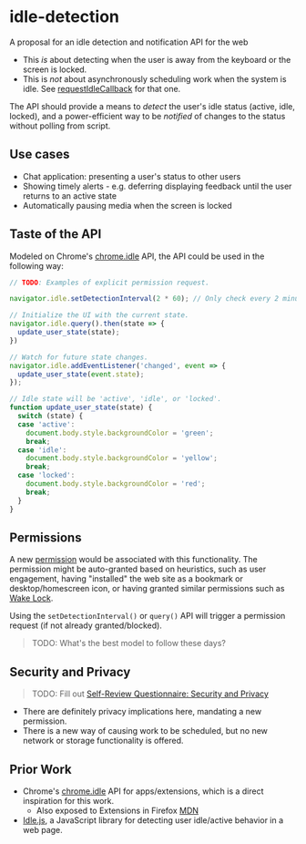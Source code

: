 # idle-detection

A proposal for an idle detection and notification API for the web

* This _is_ about detecting when the user is away from the keyboard or the screen is locked.
* This is _not_ about asynchronously scheduling work when the system is idle. See [requestIdleCallback](https://www.w3.org/TR/requestidlecallback/) for that one.

The API should provide a means to _detect_ the user's idle status (active, idle, locked), and a power-efficient way to be _notified_ of changes to the status without polling from script.

## Use cases

* Chat application: presenting a user's status to other users
* Showing timely alerts - e.g. deferring displaying feedback until the user returns to an active state
* Automatically pausing media when the screen is locked


## Taste of the API

Modeled on Chrome's [chrome.idle](https://developer.chrome.com/apps/idle) API, the API could be used in the following way:

```js
// TODO: Examples of explicit permission request.

navigator.idle.setDetectionInterval(2 * 60); // Only check every 2 minutes. Default is 1 minute.

// Initialize the UI with the current state.
navigator.idle.query().then(state => {
  update_user_state(state);
})

// Watch for future state changes.
navigator.idle.addEventListener('changed', event => {
  update_user_state(event.state);
});

// Idle state will be 'active', 'idle', or 'locked'.
function update_user_state(state) {
  switch (state) {
  case 'active':
    document.body.style.backgroundColor = 'green';
    break;
  case 'idle':
    document.body.style.backgroundColor = 'yellow';
    break;
  case 'locked':
    document.body.style.backgroundColor = 'red';
    break;
  }
}
```

## Permissions

A new [permission](https://w3c.github.io/permissions/) would be associated with this functionality. The permission might be auto-granted based on heuristics, such as user engagement, having "installed" the web site as a bookmark or desktop/homescreen icon, or having granted similar permissions such as [Wake Lock](https://w3c.github.io/wake-lock/).

Using the `setDetectionInterval()` or `query()` API will trigger a permission request (if not already granted/blocked).

> TODO: What's the best model to follow these days?

## Security and Privacy

> TODO: Fill out [Self-Review Questionnaire: Security and Privacy](https://w3ctag.github.io/security-questionnaire/)

* There are definitely privacy implications here, mandating a new permission.
* There is a new way of causing work to be scheduled, but no new network or storage functionality is offered.

## Prior Work

* Chrome's [chrome.idle](https://developer.chrome.com/apps/idle) API for apps/extensions, which is a direct inspiration for this work.
  * Also exposed to Extensions in Firefox [MDN](https://developer.mozilla.org/en-US/docs/Mozilla/Add-ons/WebExtensions/API/idle)
* [Idle.js](http://shawnmclean.com/detecting-if-user-is-idle-away-or-back-by-using-idle-js/), a JavaScript library for detecting user idle/active behavior in a web page.
